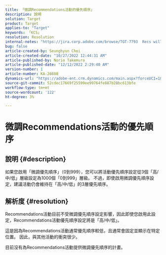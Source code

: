 ```yaml
---
title: 「微調Recommendations活動的優先順序」
description: 說明
solution: Target
product: Target
applies-to: "Target"
keywords: 「KCS」
resolution: Resolution
internal-notes: "https://jira.corp.adobe.com/browse/TGT-7793  Recs will not have fine grained priorities. We will only have slider for it."
bug: false
article-created-by: Seunghyun Choi
article-created-date: "10/27/2022 12:44:31 AM"
article-published-by: Norio Takemura
article-published-date: "12/12/2022 2:29:40 AM"
version-number: 1
article-number: KA-20888
dynamics-url: "https://adobe-ent.crm.dynamics.com/main.aspx?forceUCI=1&pagetype=entityrecord&etn=knowledgearticle&id=8994c97d-9055-ed11-bba2-6045bd006b4b"
source-git-commit: 52cdec17669f25599ee99764fe887b20bc613bfe
workflow-type: tm+mt
source-wordcount: '122'
ht-degree: 3%

---
```


# 微調Recommendations活動的優先順序

## 說明 {#description}

如果您啟用「微調優先順序」（0到999），您可以將活動優先順序設定從3個「高/中/低」層級設定為1000個「0到999」層級。 不過，即使啟用微調優先順序設定，建議活動仍會維持在「高/中/低」的3層優先順序。

## 解析度 {#resolution}


Recommendations活動目前不受微調優先順序設定影響，因此即使您啟用此設定，Recommendations活動優先順序設定將是「高/中/低」。

這是因為Recommendations活動通常優先順序較低，且通常會固定並顯示在特定位置。 因此，與其他活動的衝突很少。

目前沒有為Recommendations活動提供微調優先順序的計畫。
